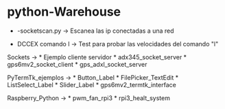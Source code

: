 # python-Warehouse

* -socketscan.py -> Escanea las ip conectadas a una red

* DCCEX comando l -> Test para probar las velocidades del comando "l" 

Sockets -> 
          * Ejemplo cliente servidor
          * adx345_socket_server
          * gps6mv2_socket_client
          * gps_adxl_socket_server

PyTermTk_ejemplos ->
          * Button_Label
          * FilePicker_TextEdit
          * ListSelect_Label
          * Slider_Label
          * gps6mv2_termtk_interface

Raspberry_Python ->
          * pwm_fan_rpi3
          * rpi3_healt_system
